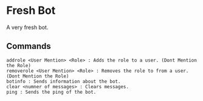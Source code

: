 # Fresh Bot

A very fresh bot.

## Commands

```text
addrole <User Mention> <Role> : Adds the role to a user. (Dont Mention the Role)
removerole <User Mention> <Role> : Removes the role to from a user. (Dont Mention the Role)
botinfo : Sends information about the bot.
clear <numner of messages> : Clears messages.
ping : Sends the ping of the bot.
```

